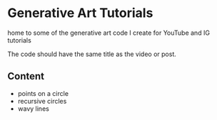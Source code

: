 # Generative Art Tutorials
home to some of the generative art code I create for YouTube and IG tutorials


The code should have the same title as the video or post.


## Content
- points on a circle
- recursive circles
- wavy lines
